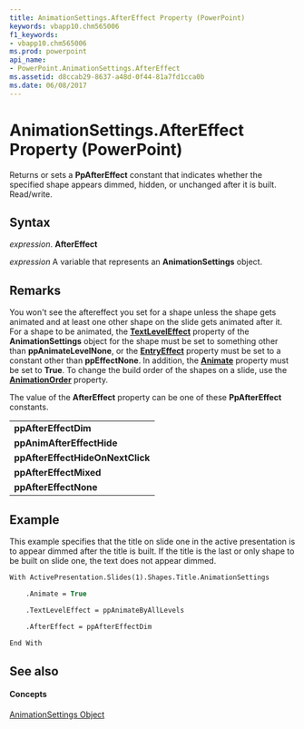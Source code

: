 ```yaml
---
title: AnimationSettings.AfterEffect Property (PowerPoint)
keywords: vbapp10.chm565006
f1_keywords:
- vbapp10.chm565006
ms.prod: powerpoint
api_name:
- PowerPoint.AnimationSettings.AfterEffect
ms.assetid: d8ccab29-8637-a48d-0f44-81a7fd1cca0b
ms.date: 06/08/2017
---
```



# AnimationSettings.AfterEffect Property (PowerPoint)

Returns or sets a **PpAfterEffect** constant that indicates whether the specified shape appears dimmed, hidden, or unchanged after it is built. Read/write.


## Syntax

 _expression_. **AfterEffect**

 _expression_ A variable that represents an **AnimationSettings** object.


## Remarks

You won't see the aftereffect you set for a shape unless the shape gets animated and at least one other shape on the slide gets animated after it. For a shape to be animated, the **[TextLevelEffect](animationsettings-textleveleffect-property-powerpoint.md)** property of the **AnimationSettings** object for the shape must be set to something other than **ppAnimateLevelNone**, or the **[EntryEffect](animationsettings-entryeffect-property-powerpoint.md)** property must be set to a constant other than **ppEffectNone**. In addition, the **[Animate](animationsettings-animate-property-powerpoint.md)** property must be set to **True**. To change the build order of the shapes on a slide, use the **[AnimationOrder](animationsettings-animationorder-property-powerpoint.md)** property.

The value of the **AfterEffect** property can be one of these **PpAfterEffect** constants.


||
|:-----|
|**ppAfterEffectDim**|
|**ppAnimAfterEffectHide**|
|**ppAfterEffectHideOnNextClick**|
|**ppAfterEffectMixed**|
|**ppAfterEffectNone**|

## Example

This example specifies that the title on slide one in the active presentation is to appear dimmed after the title is built. If the title is the last or only shape to be built on slide one, the text does not appear dimmed.


```vb
With ActivePresentation.Slides(1).Shapes.Title.AnimationSettings

    .Animate = True

    .TextLevelEffect = ppAnimateByAllLevels

    .AfterEffect = ppAfterEffectDim

End With
```


## See also


#### Concepts


[AnimationSettings Object](animationsettings-object-powerpoint.md)

